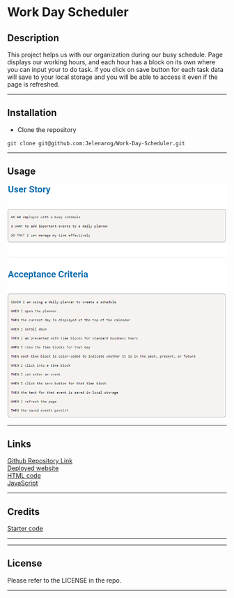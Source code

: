 # Work Day Scheduler

## Description
This project helps us with our organization during our busy schedule. Page displays our working hours, and each hour has a block on its own where you can input your to do task.
if you click on save button for each task data will save to your local storage and you will be able to access it even if the page is refreshed.

---
## Installation 
* Clone the repository  
```
git clone git@github.com:Jelenarog/Work-Day-Scheduler.git
```
---
## Usage
![User-story](./Assets/Images/User-story.png)

---
## Links
[Github Repository Link](https://github.com/Jelenarog/Quiz)<br/>
 [Deployed website](https://jelenarog.github.io/Work-Day-Scheduler/)<br/>
 [HTML code](.//Assets/Images/HTML%20code.png)<br/>
 [JavaScript](.//Assets/Images/Java.sc.png)

---

## Credits
 [Starter code](https://github.com/coding-boot-camp/crispy-octo-meme)<br/>

---

 ---

## License 

Please refer to the LICENSE in the repo.

---